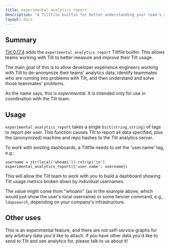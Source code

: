 ```yaml
---
title: experimental_analytics_report
description: "A Tiltfile builtin for better understanding your team's analytics"
layout: docs
---
```

## Summary
[Tilt 0.17.4](https://github.com/tilt-dev/tilt/releases/tag/v0.17.4) adds the `experimental_analytics_report` Tiltfile builtin. This allows teams working with Tilt to better measure and improve their Tilt usage.

The main goal of this is to allow developer experience engineers working with Tilt to de-anonymize their teams' analytics data, identify teammates who are running into problems with Tilt, and then understand and solve those teammates' problems.

As the name says, this is *experimental*. It is intended only for use in coordination with the Tilt team.

## Usage
`experimental_analytics_report` takes a single `Dict[string,string]` of tags to report per user. This function causes Tilt to report all data specified, plus the (anonymized) machine and repo hashes to the Tilt analytics server.

To work with existing dashboards, a Tiltfile needs to set the 'user.name' tag, e.g.:
```
username = str(local('whoami')).rstrip('\n')
experimental_analytics_report({'user.name': username})
```

This will allow the Tilt team to work with you to build a dashboard showing Tilt usage metrics broken down by individual usernames.

The value might come from "whoami" (as in the example above, which would just show the user's local username) or some fancier command, e.g., `ldapsearch`, depending on your company's infrastructure.

## Other uses
This is an experimental feature, and there are not self-service graphs for any arbitrary data you'd like to attach. If you have other data you'd like to send to Tilt and see analytics for, please talk to us about it!
